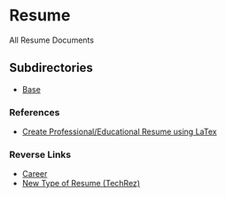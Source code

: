 # Resume
All Resume Documents

## Subdirectories
- [Base](./Base/Base.md)

### References
- [Create Professional/Educational Resume using LaTex](https://towardsdatascience.com/create-your-professional-educational-resume-using-latex-7bc371f201e3)

### Reverse Links
- [Career](../Career.md)
- [New Type of Resume (TechRez)](http://www.bennorthrop.com/Essays/2021/techrez-a-better-resume-for-tech.php)